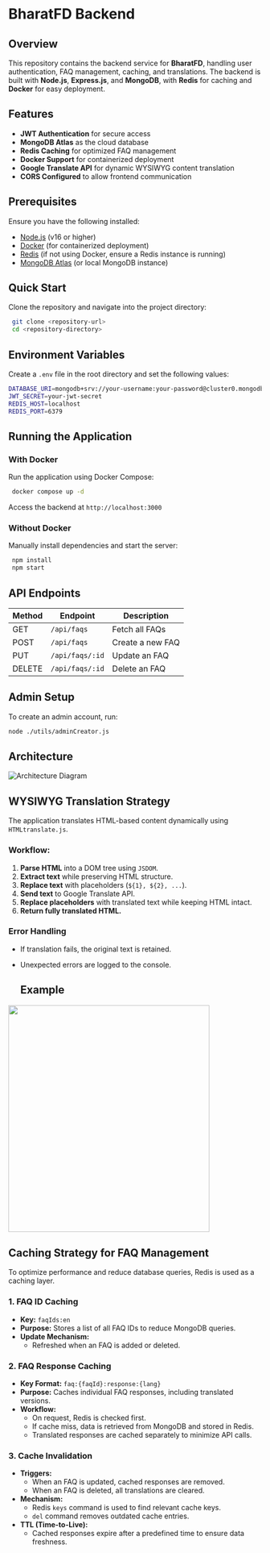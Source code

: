 # BharatFD Backend

## Overview
This repository contains the backend service for **BharatFD**, handling user authentication, FAQ management, caching, and translations. The backend is built with **Node.js**, **Express.js**, and **MongoDB**, with **Redis** for caching and **Docker** for easy deployment.

## Features
- **JWT Authentication** for secure access
- **MongoDB Atlas** as the cloud database
- **Redis Caching** for optimized FAQ management
- **Docker Support** for containerized deployment
- **Google Translate API** for dynamic WYSIWYG content translation
- **CORS Configured** to allow frontend communication

## Prerequisites
Ensure you have the following installed:
- [Node.js](https://nodejs.org/) (v16 or higher)
- [Docker](https://www.docker.com/) (for containerized deployment)
- [Redis](https://redis.io/) (if not using Docker, ensure a Redis instance is running)
- [MongoDB Atlas](https://www.mongodb.com/) (or local MongoDB instance)

## Quick Start
Clone the repository and navigate into the project directory:
```sh
 git clone <repository-url>
 cd <repository-directory>
```

## Environment Variables
Create a `.env` file in the root directory and set the following values:
```sh
DATABASE_URI=mongodb+srv://your-username:your-password@cluster0.mongodb.net/your-database?retryWrites=true&w=majority
JWT_SECRET=your-jwt-secret
REDIS_HOST=localhost
REDIS_PORT=6379
```

## Running the Application
### With Docker
Run the application using Docker Compose:
```sh
 docker compose up -d
```
Access the backend at `http://localhost:3000`

### Without Docker
Manually install dependencies and start the server:
```sh
 npm install
 npm start
```

## API Endpoints
| Method | Endpoint | Description |
|--------|---------|-------------|
| GET    | `/api/faqs` | Fetch all FAQs |
| POST   | `/api/faqs` | Create a new FAQ |
| PUT    | `/api/faqs/:id` | Update an FAQ |
| DELETE | `/api/faqs/:id` | Delete an FAQ |

## Admin Setup
To create an admin account, run:
```sh
node ./utils/adminCreator.js
```

## Architecture
![Architecture Diagram](https://github.com/user-attachments/assets/0e66957c-1860-44f6-bb7a-9f3613bf6053)

## WYSIWYG Translation Strategy
The application translates HTML-based content dynamically using `HTMLtranslate.js`.
### Workflow:
1. **Parse HTML** into a DOM tree using `JSDOM`.
2. **Extract text** while preserving HTML structure.
3. **Replace text** with placeholders (`${1}, ${2}, ...`).
4. **Send text** to Google Translate API.
5. **Replace placeholders** with translated text while keeping HTML intact.
6. **Return fully translated HTML.**

### Error Handling
- If translation fails, the original text is retained.
- Unexpected errors are logged to the console.

  ## Example
<img src="https://github.com/user-attachments/assets/890d6e6f-516b-4e5c-954e-3ca53001124b" width="400" height="450">


## Caching Strategy for FAQ Management
To optimize performance and reduce database queries, Redis is used as a caching layer.

### 1. FAQ ID Caching
- **Key:** `faqIds:en`
- **Purpose:** Stores a list of all FAQ IDs to reduce MongoDB queries.
- **Update Mechanism:**
  - Refreshed when an FAQ is added or deleted.

### 2. FAQ Response Caching
- **Key Format:** `faq:{faqId}:response:{lang}`
- **Purpose:** Caches individual FAQ responses, including translated versions.
- **Workflow:**
  - On request, Redis is checked first.
  - If cache miss, data is retrieved from MongoDB and stored in Redis.
  - Translated responses are cached separately to minimize API calls.

### 3. Cache Invalidation
- **Triggers:**
  - When an FAQ is updated, cached responses are removed.
  - When an FAQ is deleted, all translations are cleared.
- **Mechanism:**
  - Redis `keys` command is used to find relevant cache keys.
  - `del` command removes outdated cache entries.
- **TTL (Time-to-Live):**
  - Cached responses expire after a predefined time to ensure data freshness.
